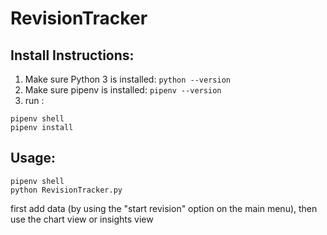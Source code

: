 # RevisionTracker
## Install Instructions:
1. Make sure Python 3 is installed: `python --version`
2. Make sure pipenv is installed: `pipenv --version`
3. run :
```bsh
pipenv shell
pipenv install
```
## Usage: 
```
pipenv shell
python RevisionTracker.py
```  
first add data (by using the "start revision" option on the main menu), then use the chart view or insights view
